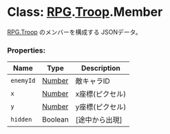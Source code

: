 # Class: [RPG](RPG.md).[Troop](RPG.Troop.md).Member
 [RPG.Troop](RPG.Troop.md) のメンバーを構成する JSONデータ。


### Properties:

| Name | Type | Description |
| --- | --- | --- |
| `enemyId` | [Number](Number.md) | 敵キャラID |
| `x` | [Number](Number.md) | x座標(ピクセル) |
| `y` | [Number](Number.md) | y座標(ピクセル) |
| `hidden` | Boolean | [途中から出現] |
